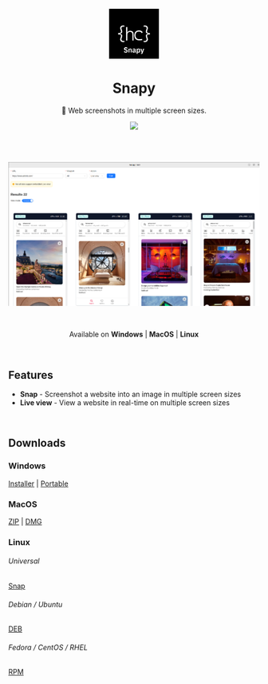 <p align="center">
<img src="/assets/snapy.png" style="width:100px;" />
</p>

<h1 align="center">Snapy</h1>

<p align="center">
 📸 Web screenshots in multiple screen sizes.
</p>

<p align="center">
<a href="https://github.com/lamualfa/snapy/releases/latest">
<img src="https://img.shields.io/badge/-VirusTotal PASSED-%23394EFF?style=for-the-badge&logo=virustotal&logoColor=white" />
</a>
</p>

<br>
<br>

<p align="center">
<img src="/assets/screenshot-1.png" style="width:825px;" />
</p>

<br>

<p align="center">
<span>Available on</span> 
<b>Windows</b> |
<b>MacOS</b> |
<b>Linux</b>
</p>

<br>

## Features

- **Snap** - Screenshot a website into an image in multiple screen sizes
- **Live view** - View a website in real-time on multiple screen sizes

</br>

## Downloads

### Windows

[Installer](https://github.com/lamualfa/snapy/releases/download/v1.0.1/snapy-1.0.1-win-x64-installer.exe) | [Portable](https://github.com/lamualfa/snapy/releases/download/v1.0.1/snapy-1.0.1-win-x64-portable.exe)

### MacOS

[ZIP](https://github.com/lamualfa/snapy/releases/download/v1.0.1/snapy-1.0.1-mac-universal.zip) | [DMG](https://github.com/lamualfa/snapy/releases/download/v1.0.1/snapy-1.0.1-mac-universal.dmg)

### Linux

###### Universal

[Snap](https://github.com/lamualfa/snapy/releases/download/v1.0.1/snapy-1.0.1-linux-amd64.snap)

###### Debian / Ubuntu

[DEB](https://github.com/lamualfa/snapy/releases/download/v1.0.1/snapy-1.0.1-linux-amd64.deb)

###### Fedora / CentOS / RHEL

[RPM](https://github.com/lamualfa/snapy/releases/download/v1.0.1/snapy-1.0.1-linux-x86_64.rpm)